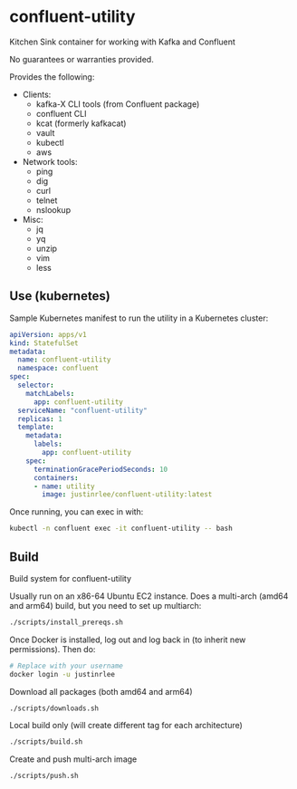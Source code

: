 # confluent-utility
Kitchen Sink container for working with Kafka and Confluent

No guarantees or warranties provided.

Provides the following:
* Clients:
  * kafka-X CLI tools (from Confluent package)
  * confluent CLI
  * kcat (formerly kafkacat)
  * vault
  * kubectl
  * aws
* Network tools:
  * ping
  * dig
  * curl
  * telnet
  * nslookup
* Misc:
  * jq
  * yq
  * unzip
  * vim
  * less

## Use (kubernetes)

Sample Kubernetes manifest to run the utility in a Kubernetes cluster:

```yaml
apiVersion: apps/v1
kind: StatefulSet
metadata:
  name: confluent-utility
  namespace: confluent
spec:
  selector:
    matchLabels:
      app: confluent-utility
  serviceName: "confluent-utility"
  replicas: 1
  template:
    metadata:
      labels:
        app: confluent-utility
    spec:
      terminationGracePeriodSeconds: 10
      containers:
      - name: utility
        image: justinrlee/confluent-utility:latest
```

Once running, you can exec in with:

```bash
kubectl -n confluent exec -it confluent-utility -- bash
```

## Build
Build system for confluent-utility

Usually run on an x86-64 Ubuntu EC2 instance. Does a multi-arch (amd64 and arm64) build, but you need to set up multiarch:

```bash
./scripts/install_prereqs.sh
```

Once Docker is installed, log out and log back in (to inherit new permissions). Then do:

```bash
# Replace with your username
docker login -u justinrlee
```

Download all packages (both amd64 and arm64)

```bash
./scripts/downloads.sh
```

Local build only (will create different tag for each architecture)

```bash
./scripts/build.sh
```

Create and push multi-arch image

```bash
./scripts/push.sh
```
